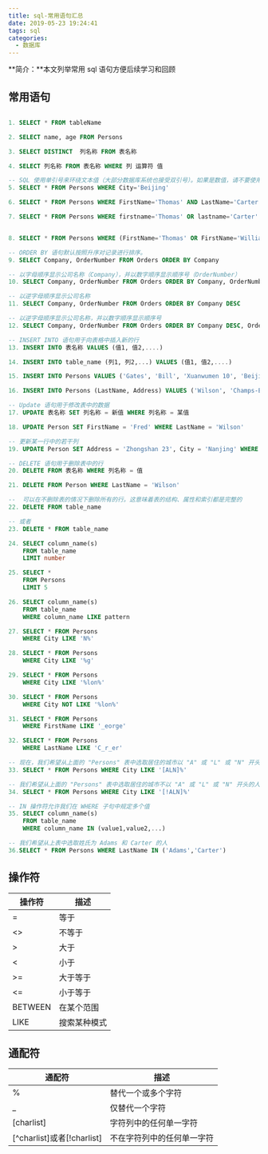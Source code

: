 ```yaml
---
title: sql-常用语句汇总
date: 2019-05-23 19:24:41
tags: sql
categories:
  - 数据库
---
```


**简介：**本文列举常用 sql 语句方便后续学习和回顾

<!--more-->

## 常用语句

```sql

1. SELECT * FROM tableName

2. SELECT name, age FROM Persons

3. SELECT DISTINCT  列名称 FROM 表名称

4. SELECT 列名称 FROM 表名称 WHERE 列 运算符 值

-- SQL 使用单引号来环绕文本值（大部分数据库系统也接受双引号）。如果是数值，请不要使用引号。
5. SELECT * FROM Persons WHERE City='Beijing'

6. SELECT * FROM Persons WHERE FirstName='Thomas' AND LastName='Carter'

7. SELECT * FROM Persons WHERE firstname='Thomas' OR lastname='Carter'


8. SELECT * FROM Persons WHERE (FirstName='Thomas' OR FirstName='William') AND LastName='Carter'

-- ORDER BY 语句默认按照升序对记录进行排序。
9. SELECT Company, OrderNumber FROM Orders ORDER BY Company

-- 以字母顺序显示公司名称（Company），并以数字顺序显示顺序号（OrderNumber）
10. SELECT Company, OrderNumber FROM Orders ORDER BY Company, OrderNumber

-- 以逆字母顺序显示公司名称
11. SELECT Company, OrderNumber FROM Orders ORDER BY Company DESC

-- 以逆字母顺序显示公司名称，并以数字顺序显示顺序号
12. SELECT Company, OrderNumber FROM Orders ORDER BY Company DESC, OrderNumber ASC

-- INSERT INTO 语句用于向表格中插入新的行
13. INSERT INTO 表名称 VALUES (值1, 值2,....)

14. INSERT INTO table_name (列1, 列2,...) VALUES (值1, 值2,....)

15. INSERT INTO Persons VALUES ('Gates', 'Bill', 'Xuanwumen 10', 'Beijing')

16. INSERT INTO Persons (LastName, Address) VALUES ('Wilson', 'Champs-Elysees')

-- Update 语句用于修改表中的数据
17. UPDATE 表名称 SET 列名称 = 新值 WHERE 列名称 = 某值

18. UPDATE Person SET FirstName = 'Fred' WHERE LastName = 'Wilson'

-- 更新某一行中的若干列
19. UPDATE Person SET Address = 'Zhongshan 23', City = 'Nanjing' WHERE LastName = 'Wilson'

-- DELETE 语句用于删除表中的行
20. DELETE FROM 表名称 WHERE 列名称 = 值

21. DELETE FROM Person WHERE LastName = 'Wilson'

--  可以在不删除表的情况下删除所有的行。这意味着表的结构、属性和索引都是完整的
22. DELETE FROM table_name

-- 或者
23. DELETE * FROM table_name

24. SELECT column_name(s)
    FROM table_name
    LIMIT number

25. SELECT *
    FROM Persons
    LIMIT 5

26. SELECT column_name(s)
    FROM table_name
    WHERE column_name LIKE pattern

27. SELECT * FROM Persons
    WHERE City LIKE 'N%'

28. SELECT * FROM Persons
    WHERE City LIKE '%g'

29. SELECT * FROM Persons
    WHERE City LIKE '%lon%'

30. SELECT * FROM Persons
    WHERE City NOT LIKE '%lon%'

31. SELECT * FROM Persons
    WHERE FirstName LIKE '_eorge'

32. SELECT * FROM Persons
    WHERE LastName LIKE 'C_r_er'

-- 现在，我们希望从上面的 "Persons" 表中选取居住的城市以 "A" 或 "L" 或 "N" 开头的人
33. SELECT * FROM Persons WHERE City LIKE '[ALN]%'

-- 我们希望从上面的 "Persons" 表中选取居住的城市不以 "A" 或 "L" 或 "N" 开头的人
34. SELECT * FROM Persons WHERE City LIKE '[!ALN]%'

-- IN 操作符允许我们在 WHERE 子句中规定多个值
35. SELECT column_name(s)
    FROM table_name
    WHERE column_name IN (value1,value2,...)

-- 我们希望从上表中选取姓氏为 Adams 和 Carter 的人
36.SELECT * FROM Persons WHERE LastName IN ('Adams','Carter')
```

## 操作符

| 操作符  | 描述         |
| ------- | ------------ |
| =       | 等于         |
| <>      | 不等于       |
| >       | 大于         |
| <       | 小于         |
| >=      | 大于等于     |
| <=      | 小于等于     |
| BETWEEN | 在某个范围   |
| LIKE    | 搜索某种模式 |

## 通配符

| 通配符                     | 描述                       |
| -------------------------- | -------------------------- |
| %                          | 替代一个或多个字符         |
| \_                         | 仅替代一个字符             |
| [charlist]                 | 字符列中的任何单一字符     |
| [^charlist]或者[!charlist] | 不在字符列中的任何单一字符 |

